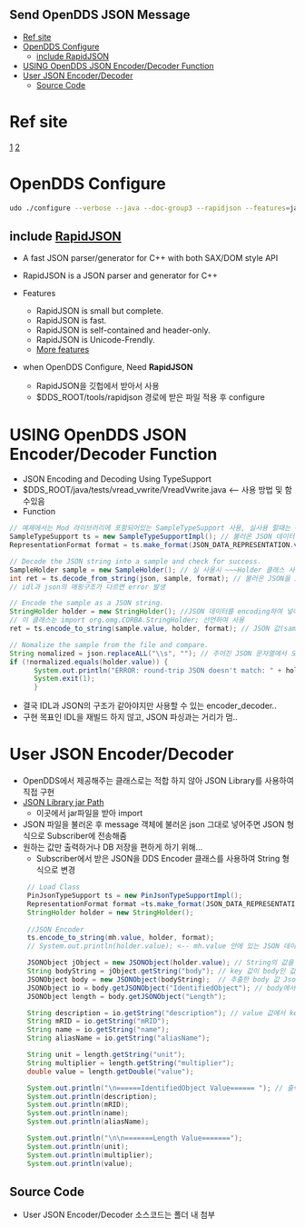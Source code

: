 Send OpenDDS JSON Message
---
- [Ref site](#ref-site)
- [OpenDDS Configure](#opendds-configure)
  - [include RapidJSON](#include-rapidjson)
- [USING OpenDDS JSON Encoder/Decoder Function](#using-opendds-json-encoderdecoder-function)
- [User JSON Encoder/Decoder](#user-json-encoderdecoder)
  - [Source Code](#source-code)


# Ref site
[1](https://github.com/OpenDDS/OpenDDS/discussions/4247)
[2](https://github.com/OpenDDS/OpenDDS/discussions/4559#discussioncomment-9011116)

# OpenDDS Configure
```bash
udo ./configure --verbose --java --doc-group3 --rapidjson --features=java_pre_jpms=0
```
## include [RapidJSON](https://rapidjson.org/) 
* A fast JSON parser/generator for C++ with both SAX/DOM style API
* RapidJSON is a JSON parser and generator for C++
* Features
  * RapidJSON is small but complete.
  * RapidJSON is fast.
  * RapidJSON is self-contained and header-only.
  * RapidJSON is Unicode-Frendly.
  * [More features](https://rapidjson.org/md_doc_features.html)

* when OpenDDS Configure, Need **RapidJSON**
  * RapidJSON을 깃헙에서 받아서 사용
  * $DDS_ROOT/tools/rapidjson 경로에 받은 파일 적용 후 configure
  
# USING OpenDDS JSON Encoder/Decoder Function
  * JSON Encoding and Decoding Using TypeSupport
  * $DDS_ROOT/java/tests/vread_vwrite/VreadVwrite.java <-- 사용 방법 및 함수있음
  * Function
  ```java
  // 예제에서는 Mod 라이브러리에 포함되어있는 SampleTypeSupport 사용, 실사용 할때는 ~~~TypeSupport 클래스 불러와서 사용하면됨.
  SampleTypeSupport ts = new SampleTypeSupportImpl(); // 불러온 JSON 데이터를 IDL에 매핑해주는 클래스
  RepresentationFormat format = ts.make_format(JSON_DATA_REPRESENTATION.value); // IDL의 포맷을 불러옴

  // Decode the JSON string into a sample and check for success.
  SampleHolder sample = new SampleHolder(); // 실 사용시 ~~~Holder 클래스 사용
  int ret = ts.decode_from_string(json, sample, format); // 불러온 JSON을 idl(sample)에 format에 맞게 매핑해줌 성공시 0 실패시 1
  // idl과 json의 매핑구조가 다르면 error 발생

  // Encode the sample as a JSON string.
  StringHolder holder = new StringHolder(); //JSON 데이터를 encoding하여 넣어주기 위한 holder 클래스
  // 이 클래스는 import org.omg.CORBA.StringHolder; 선언하여 사용
  ret = ts.encode_to_string(sample.value, holder, format); // JSON 값(sample.value)를 holder 클래스에 넣어줌 성공시 0 실패시 1

  // Nomalize the sample from the file and compare.
  String nomalized = json.replaceALL("\\s", ""); // 주어진 JSON 문자열에서 모든 공백 문자(스페이스, 탭, 줄 바꿈 등)을 제거
  if (!normalized.equals(holder.value)) {
        System.out.println("ERROR: round-trip JSON doesn't match: " + holder.value);
        System.exit(1);
        }
  ```
  * 결국 IDL과 JSON의 구조가 같아야지만 사용할 수 있는 encoder_decoder..
  * 구현 목표인 IDL을 재빌드 하지 않고, JSON 파싱과는 거리가 멈..

# User JSON Encoder/Decoder
* OpenDDS에서 제공해주는 클래스로는 적합 하지 않아 JSON Library를 사용하여 직접 구현
* [JSON Library jar Path](https://www.json.org/json-en.html)
  * 이곳에서 jar파일을 받아 import
* JSON 파일을 불러온 후 message 객체에 불러온 json 그대로 넣어주면 JSON 형식으로 Subscriber에 전송해줌
* 원하는 값만 출력하거나 DB 저장을 편하게 하기 위해...
  * Subscriber에서 받은 JSON을 DDS Encoder 클래스를 사용하여 String 형식으로 변경
   ```java
    // Load Class
    PinJsonTypeSupport ts = new PinJsonTypeSupportImpl();
    RepresentationFormat format =ts.make_format(JSON_DATA_REPRESENTATION.value);
    StringHolder holder = new StringHolder();
    
    //JSON Encoder
    ts.encode_to_string(mh.value, holder, format);
    // System.out.println(holder.value); <-- mh.value 안에 있는 JSON 데이터를 holder안에 넣어준 후 String으로 인코딩

    JSONObject jObject = new JSONObject(holder.value); // String의 값을 JSON Object로 변경
    String bodyString = jObject.getString("body"); // key 값이 body인 값 String으로 추출(찐 데이터)
    JSONObject body = new JSONObject(bodyString);  // 추출한 body 값 Json object로 변경
    JSONObject io = body.getJSONObject("IdentifiedObject"); // body에서 각 키 값에 따른 value 값 가져옴
    JSONObject length = body.getJSONObject("Length");

    String description = io.getString("description"); // value 값에서 key에 대한 값 string으로 가져옴
    String mRID = io.getString("mRID");
    String name = io.getString("name");
    String aliasName = io.getString("aliasName");

    String unit = length.getString("unit");
    String multiplier = length.getString("multiplier");
    double value = length.getDouble("value");

    System.out.println("\n======IdentifiedObject Value====== "); // 출력
    System.out.println(description);
    System.out.println(mRID);
    System.out.println(name);
    System.out.println(aliasName);

    System.out.println("\n\n=======Length Value=======");
    System.out.println(unit);
    System.out.println(multiplier);
    System.out.println(value);
   ```
## Source Code
* User JSON Encoder/Decoder 소스코드는 폴더 내 첨부